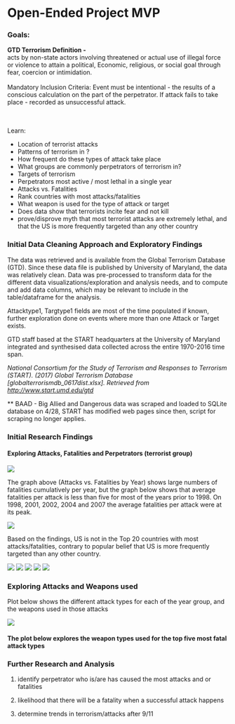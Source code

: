 
# Open-Ended Project MVP

### Goals:

**GTD Terrorism Definition -** <br> acts by non-state actors involving threatened or actual use of illegal force or violence to attain a political, Economic, religious, or social goal through fear, coercion or intimidation. 
<br><br> Mandatory Inclusion Criteria:
Event must be intentional - the results of a conscious calculation on the part of the perpetrator.
If attack fails to take place - recorded as unsuccessful attack.

<br><br>Learn:

- Location of terrorist attacks
- Patterns of terrorism in ?
- How frequent do these types of attack take place
- What groups are commonly perpetrators of terrorism in?
- Targets of terrorism
- Perpetrators most active / most lethal in a single year
- Attacks vs. Fatalities
- Rank countries with most attacks/fatalities
- What weapon is used for the type of attack or target
- Does data show that terrorists incite fear and not kill
- prove/disprove myth that most terrorist attacks are extremely lethal, and that the US is more frequently targeted than any other country

### Initial Data Cleaning Approach and Exploratory Findings

The data was retrieved and is available from the Global Terrorism Database (GTD).
Since these data file is published by University of Maryland, the data was relatively clean.  Data was pre-processed to transform data for the different data visualizations/exploration and analysis needs, and to compute and add data columns, which may be relevant to include in the table/dataframe for the analysis.

Attacktype1, Targtype1 fields are most of the time populated if known, further exploration done on events where more than one Attack or Target exists.

GTD staff based at the START headquarters at the University of Maryland integrated and synthesised data collected across the entire 1970-2016 time span.

*National Consortium for the Study of Terrorism and Responses to Terrorism (START). (2017)
 Global Terrorism Database [globalterrorismdb_0617dist.xlsx].  Retrieved from http://www.start.umd.edu/gtd*
 
 
** BAAD - Big Allied and Dangerous data was scraped and loaded to SQLite database on 4/28, START has modified web pages since then, script for scraping no longer applies.



### Initial Research Findings

#### Exploring Attacks, Fatalities and Perpetrators (terrorist group)

<img src="files/images/attack_vs_fatal_year.png">

The graph above (Attacks vs. Fatalities by Year) shows large numbers of fatalities cumulatively per year, but the graph below shows that average fatalities per attack is less than five for most of the years prior to 1998. On 1998, 2001, 2002, 2004 and 2007 the average fatalities per attack were at its peak.

<img src="files/images/byYear_avgkill.png">

Based on the findings, US is not in the Top 20 countries with most attacks/fatalities, contrary to popular belief that US is more frequently targeted than any other country.

<img src="files/images/bar_kill_by_country.png">

<img src="files/images/bar_top15_kill_byGroup.png">

<img src="files/images/bar_top15_attack_byGroup.png">

<img src="files/images/bar_target_vs_kill.png">

<img src="files/images/bar_fatal_by_attack.png">

### Exploring Attacks and Weapons used
Plot below shows the different attack types for each of the year group, and the weapons used in those attacks

<img src="files/images/out_weaptype_by_attacktyp1.png">

#### The plot below explores the weapon types used for the top five most fatal attack types

### Further Research and Analysis

1. identify perpetrator who is/are has caused the most attacks and or fatalities

2. likelihood that there will be a fatality when a successful attack happens

3. determine trends in terrorism/attacks after 9/11
